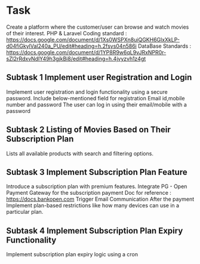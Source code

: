 # Task

Create a platform where the customer/user can browse and watch movies of their interest.
PHP & Laravel Coding standard : https://docs.google.com/document/d/1Xs0WSPXn8uiQGKH6GlxXkLP-d04fiGkylVaI240a_PU/edit#heading=h.2fsys04n586i 
DataBase Standards : https://docs.google.com/document/d/1YP8R9w6qL9vJRxNPR0r-sZl2rRdxvNdlY49h3gjkBi8/edit#heading=h.4jvyzvh1z4gt


## Subtask 1 Implement user Registration and Login

Implement user registration and login functionality using a secure password.
Include below-mentioned field for  registration
Email id,mobile number and password
The user can log in using their email/mobile with a password

## Subtask 2 Listing of Movies Based on Their Subscription Plan

Lists all available products with search and filtering options.

## Subtask 3 Implement Subscription Plan Feature

Introduce a subscription plan with premium features.
Integrate PG - Open Payment Gateway for the subscription payment
Doc for reference : https://docs.bankopen.com
Trigger Email Communication After the payment 
Implement plan-based restrictions like how many devices can use in a particular plan.

## Subtask 4 Implement Subscription Plan Expiry Functionality

Implement subscription plan expiry logic using a cron
